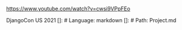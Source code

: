 https://www.youtube.com/watch?v=cwsi9VPpFEo

DjangoCon US 2021
[]: # Language: markdown
[]: # Path: Project.md